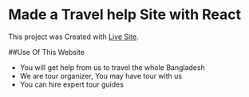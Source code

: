 # Made a Travel help Site with React


This project was Created with [Live Site](https://travel-help-bd.netlify.app/).

##Use Of This Website
* You will get help from us to travel the whole Bangladesh
* We are tour organizer, You may have tour with us
* You can hire expert tour guides
